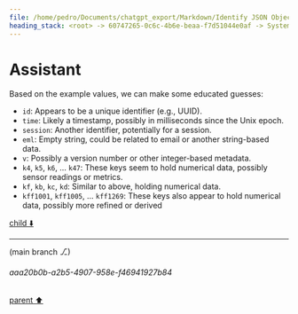 ```yaml
---
file: /home/pedro/Documents/chatgpt_export/Markdown/Identify JSON Object Keys.md
heading_stack: <root> -> 60747265-0c6c-4b6e-beaa-f7d51044e0af -> System -> 63001cc6-1d28-4fbb-a549-efc65281f584 -> System -> aaa2e9e0-e9cb-4e2c-b570-b8aa9620d0d8 -> User -> 5e02f37b-fdaa-439a-b691-0a59c0854770 -> Assistant -> 1d6a55c7-f0df-4843-8981-4d2196502c42 -> Tool -> 29b7f640-7376-4ffd-bdae-0c2b274d73ce -> Assistant -> aaa2ffe4-a38f-4be8-bb1b-f0d4b30e5af6 -> User -> 692d1737-ce81-4e0c-9b27-a1a2c67a7d21 -> Assistant -> 6a620821-ccbb-4778-b3d0-07eeb899a45c -> Tool -> b306ed66-ebf9-45d4-9e12-c1cdbe1c54f7 -> Assistant -> aaa25d12-8050-46fd-8724-b92ac6cc490d -> User -> 4a5bea9c-fdc2-49d2-899b-a7e98d2b903f -> Assistant -> 56593acc-7a9b-4a0e-94c0-43a09e075d29 -> Tool -> eb25eb85-a95a-4ff3-a25d-988c91e5822a -> Assistant -> aaa2da8a-fdad-4b02-a5aa-f2c1c247738f -> User -> c7096f9b-051c-4659-9371-153751735216 -> Assistant -> aaa2f7ba-2233-4b33-ab80-f9be3827fa86 -> User -> 391e31cc-74d5-4b7f-9f62-592742338f7a -> Assistant
---
```

# Assistant

Based on the example values, we can make some educated guesses:

- `id`: Appears to be a unique identifier (e.g., UUID).
- `time`: Likely a timestamp, possibly in milliseconds since the Unix epoch.
- `session`: Another identifier, potentially for a session.
- `eml`: Empty string, could be related to email or another string-based data.
- `v`: Possibly a version number or other integer-based metadata.
- `k4`, `k5`, `k6`, ... `k47`: These keys seem to hold numerical data, possibly sensor readings or metrics.
- `kf`, `kb`, `kc`, `kd`: Similar to above, holding numerical data.
- `kff1001`, `kff1005`, ... `kff1269`: These keys also appear to hold numerical data, possibly more refined or derived

[child ⬇️](#aaa20b0b-a2b5-4907-958e-f46941927b84)

---

(main branch ⎇)
###### aaa20b0b-a2b5-4907-958e-f46941927b84
[parent ⬆️](#391e31cc-74d5-4b7f-9f62-592742338f7a)

